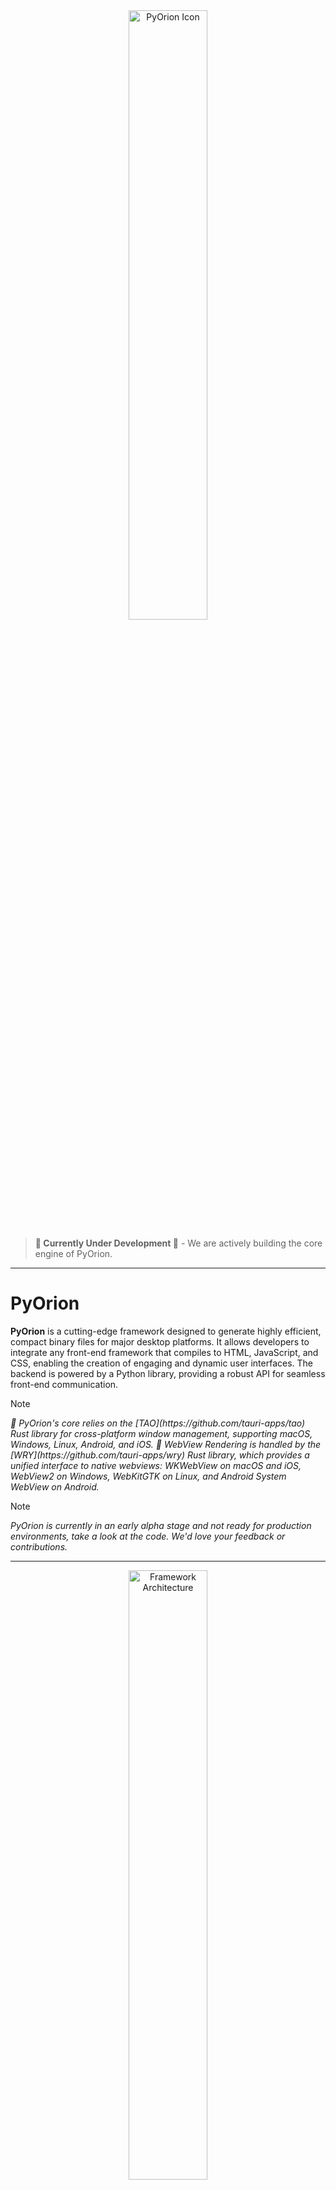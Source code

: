 
<div align="center">
  <img src="docs/images/pyorion_icon.png" alt="PyOrion Icon" width="50%" height="50%" >
</div>

> **🚧 Currently Under Development 🚧** - We are actively building the core engine of PyOrion.

---

# PyOrion

**PyOrion** is a cutting-edge framework designed to generate highly efficient, compact binary files for major desktop platforms. It allows developers to integrate any front-end framework that compiles to HTML, JavaScript, and CSS, enabling the creation of engaging and dynamic user interfaces. The backend is powered by a Python library, providing a robust API for seamless front-end communication.

> [!NOTE]  
><p><em>🚨 PyOrion's core relies on the [TAO](https://github.com/tauri-apps/tao) Rust library for cross-platform window management, supporting macOS, Windows, Linux, Android, and iOS. 🚨 WebView Rendering is handled by the [WRY](https://github.com/tauri-apps/wry) Rust library, which provides a unified interface to native webviews: WKWebView on macOS and iOS, WebView2 on Windows, WebKitGTK on Linux, and Android System WebView on Android.</em></p>

> [!NOTE]  
><p><em>PyOrion is currently in an early alpha stage and not ready for production environments, take a look at the code. We'd love your feedback or contributions.</em></p>

---



<div align="center">
  <img src="docs/images/data_flow.png" alt="Framework Architecture" width="50%" height="50%"/>
  <p>This glossary defines the key terminology used in the framework architecture, ensuring consistent communication and documentation across Python, Rust, and WebView components.</p>
</div>

# Terminology

| Term              | Explanation                                                                 | Role in the Framework |
|-------------------|-----------------------------------------------------------------------------|------------------------|
| **Startup Phase** | Python launches the Rust process as a child process and provides initial configurations (window, options, ports, etc.). | Defines the entry point and controls initialization. |
| **IPC Layer**     | Bidirectional communication between Python and Rust over an IPC layer, tightly integrated with the Rust GUI event loop. | Ensures synchronized event processing and stable data exchange. |
| **Script Injection** | Rust injects an `initial_script` into the WebView (JS context) at startup to set up the WebSocket connection and global objects. | Binds JavaScript early to the backend and establishes communication. |
| **WebView Runtime** | Execution layer provided by **Tao/Wry**, offering a window and browser context where HTML/JS runs. | Presentation layer of the framework (UI). |
| **WebSocket Bridge** | The injected JS WebSocket client connects to the Python WebSocket server. | Enables direct JS ↔ Python communication and event dispatch. |


## 🔑 Key Features

- **Ultra-Lightweight** :🚀 Fast and resource-efficient for all platforms.
- **Cross-Platform** :🖥 📱 Supports macOS, Windows, Linux, Android, and iOS.
- **Modern Core**: Built with Rust, a safe and performant systems language.
- **Security-Focused**: Provides strong defenses against common web vulnerabilities.
- **Native Integrations**: Easily add custom native features.
- **High Performance**: Low memory usage and small executable sizes.
- **Backend Communication**: Secure and reliable API for app-backend interactions.
- **Efficient Runtime**: Optimized for quick startup and smooth operation.

---

# 🌟 PyOrion Setup Guide (Cross-Platform)

## 🛠️ 1. Create a Virtual Environment

✨ Recommended: **uv** (faster, easier, all-in-one)  
Alternative: **venv** (Python standard)

### venv
```bash
# Linux/macOS
python3 -m venv venv
source venv/bin/activate

# Windows (PowerShell)
python -m venv venv
.\venv\Scripts\activate
```

### uv
```bash
uv venv --python-preference only-system
```

---

## 📦 2. Install Dependencies

💡 With `uv`, you don’t need to manually activate the venv – it automatically runs inside the correct environment.

- Install packages directly:
  ```bash
  uv pip install pydantic maturin websockets orjson isort
  ```

- Install from `pyproject.toml`:
  ```bash
  uv pip install -r pyproject.toml
  ```

- Sync with `pyproject.toml`:
  ```bash
  uv sync
  ```

---

## 🦀 3. Compile Rust Package

Build the wheel (incl. Rust binary) and install as an editable project.  

🔧 **Requirements:**
- Rust ≥ **1.88**
- PyO3 compatibility
- CMake installed  
  - Linux/macOS: via package manager (`apt`, `brew`, …)  
  - Windows (PowerShell):
    ```powershell
    winget install --id Kitware.CMake -e
    ```

Build:
```bash
maturin develop
```

⚠️ If `maturin` is defined in `pyproject.toml`, `uv sync` is enough.

---

## 🐍 4. Compile Python with Nuitka

Example builds:

### Linux/macOS
```bash
nuitka --standalone --include-package=asyncio --include-package=websockets        --include-data-dir=certs=certs --include-data-dir=web=web examples.basic
```

### Windows
```powershell
nuitka --standalone --windows-console-mode=disable `
       --include-package=asyncio --include-package=websockets `
       --include-data-dir=certs=certs --include-data-dir=web=web basic.py
```

#### Console options (Windows only):
- `--windows-console-mode=attach`  
- `--windows-console-mode=hide`  
- `--windows-console-mode=disable`  
- `--windows-console-mode=force`  

---

## ▶️ 5. Run Example

To run the `basic.py` script inside the `examples/` folder:

```bash
python -m pyorion.examples.basic
```

👉 Notes:
- Use dots (`.`) instead of slashes (`/`).  
- Do **not** append `.py`.  
- Run this command from the project root where the `pyorion/` folder is located.
- Or:
  ```bash
  cd pyorion
  python -m examples.basic
  ```

---

<div align="center">
<h1 align="center">
🤝 Contributing
</h1>
<p>PyOrion is an open-source project, and we welcome contributions! Please review the <a href="CONTRIBUTING.md">contributing guidelines</a> for details on our process and code of conduct.</p>
</div>

<div align="center">
  <h1>📜 Licenses</h1>
  <img src="docs/images/licanse.png" alt="PyOrion License Badge" width="15%" height="15%" >
  <p>Distributed under the Apache-2.0, MIT licenses. See <code>LICENSE</code> for more information.</p>
</div>

---

### 📢 Stay Updated

Follow our progress and stay informed about new updates by joining our community or following us on social media. We’re excited to bring PyOrion to a wider audience and appreciate all feedback!

© 2025 PyOrion Docs | Made with ❤️ and ⚡
